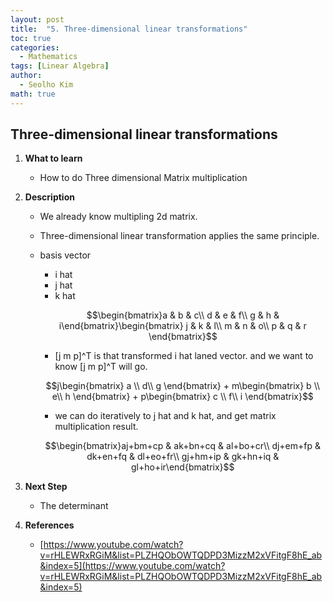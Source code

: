 ```yaml
---
layout: post
title:  "5. Three-dimensional linear transformations"
toc: true
categories: 
  - Mathematics
tags: [Linear Algebra]
author:
  - Seolho Kim
math: true
---
```

## Three-dimensional linear transformations

1. **What to learn**
    - How to do Three dimensional Matrix multiplication
2. **Description**
    - We already know multipling 2d matrix.
    - Three-dimensional linear transformation applies the same principle.
    - basis vector
        - i hat
        - j hat
        - k hat

        $$\begin{bmatrix}a & b & c\\ d & e & f\\ g & h & i\end{bmatrix}\begin{bmatrix}
        j & k & l\\ 
        m & n & o\\ 
        p & q & r
        \end{bmatrix}$$

        - [j m p]^T is that transformed i hat laned vector. and we want to know [j m p]^T will go.

        $$j\begin{bmatrix}
        a \\  d\\ g
        \end{bmatrix} + m\begin{bmatrix}
        b \\  e\\ h
        \end{bmatrix} + p\begin{bmatrix}
        c \\  f\\ i
        \end{bmatrix}$$

        - we can do iteratively to j hat and k hat, and get matrix multiplication result.

        $$\begin{bmatrix}aj+bm+cp & ak+bn+cq & al+bo+cr\\ dj+em+fp & dk+en+fq & dl+eo+fr\\ gj+hm+ip & gk+hn+iq & gl+ho+ir\end{bmatrix}$$

3. **Next Step**
    - The determinant
4. **References**
    - [https://www.youtube.com/watch?v=rHLEWRxRGiM&list=PLZHQObOWTQDPD3MizzM2xVFitgF8hE_ab&index=5](https://www.youtube.com/watch?v=rHLEWRxRGiM&list=PLZHQObOWTQDPD3MizzM2xVFitgF8hE_ab&index=5)
